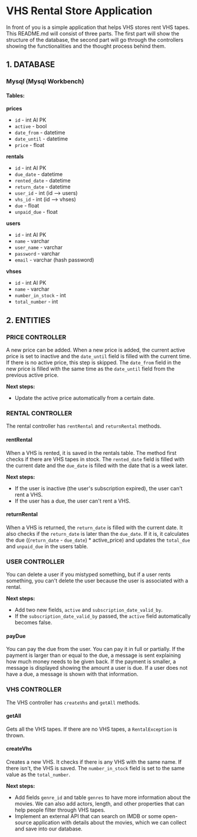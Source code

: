 # VHS Rental Store Application

In front of you is a simple application that helps VHS stores rent VHS tapes. This README.md will consist of three parts. The first part will show the structure of the database, the second part will go through the controllers showing the functionalities and the thought process behind them.

## 1. DATABASE

### Mysql (Mysql Workbench)

#### Tables:

**prices**
- `id` - int AI PK
- `active` - bool
- `date_from` - datetime
- `date_until` - datetime
- `price` - float

**rentals**
- `id` - int AI PK
- `due_date` - datetime
- `rented_date` - datetime
- `return_date` - datetime
- `user_id` - int (id --> users)
- `vhs_id` - int (id --> vhses)
- `due` - float
- `unpaid_due` - float

**users**
- `id` - int AI PK
- `name` - varchar
- `user_name` - varchar
- `password` - varchar
- `email` - varchar (hash password)

**vhses**
- `id` - int AI PK
- `name` - varchar
- `number_in_stock` - int
- `total_number` - int

## 2. ENTITIES

### PRICE CONTROLLER

A new price can be added. When a new price is added, the current active price is set to inactive and the `date_until` field is filled with the current time. If there is no active price, this step is skipped. The `date_from` field in the new price is filled with the same time as the `date_until` field from the previous active price.

**Next steps:**
- Update the active price automatically from a certain date.

### RENTAL CONTROLLER

The rental controller has `rentRental` and `returnRental` methods.

#### rentRental

When a VHS is rented, it is saved in the rentals table. The method first checks if there are VHS tapes in stock. The `rented_date` field is filled with the current date and the `due_date` is filled with the date that is a week later.

**Next steps:**
- If the user is inactive (the user's subscription expired), the user can't rent a VHS.
- If the user has a due, the user can't rent a VHS.

#### returnRental

When a VHS is returned, the `return_date` is filled with the current date. It also checks if the `return_date` is later than the `due_date`. If it is, it calculates the due ((`return_date` - `due_date`) * active_price) and updates the `total_due` and `unpaid_due` in the users table.

### USER CONTROLLER

You can delete a user if you mistyped something, but if a user rents something, you can't delete the user because the user is associated with a rental.

**Next steps:**
- Add two new fields, `active` and `subscription_date_valid_by`.
- If the `subscription_date_valid_by` passed, the `active` field automatically becomes false.

#### payDue

You can pay the due from the user. You can pay it in full or partially. If the payment is larger than or equal to the due, a message is sent explaining how much money needs to be given back. If the payment is smaller, a message is displayed showing the amount a user is due. If a user does not have a due, a message is shown with that information.

### VHS CONTROLLER

The VHS controller has `createVhs` and `getAll` methods.

#### getAll

Gets all the VHS tapes. If there are no VHS tapes, a `RentalException` is thrown.

#### createVhs

Creates a new VHS. It checks if there is any VHS with the same name. If there isn't, the VHS is saved. The `number_in_stock` field is set to the same value as the `total_number`.

**Next steps:**
- Add fields `genre_id` and table `genres` to have more information about the movies. We can also add actors, length, and other properties that can help people filter through VHS tapes.
- Implement an external API that can search on IMDB or some open-source application with details about the movies, which we can collect and save into our database.